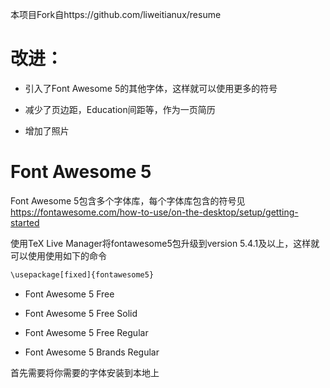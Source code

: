 本项目Fork自https://github.com/liweitianux/resume

# 改进：

* 引入了Font Awesome 5的其他字体，这样就可以使用更多的符号

* 减少了页边距，Education间距等，作为一页简历

* 增加了照片

# Font Awesome 5

Font Awesome 5包含多个字体库，每个字体库包含的符号见 https://fontawesome.com/how-to-use/on-the-desktop/setup/getting-started

使用TeX Live Manager将fontawesome5包升级到version 5.4.1及以上，这样就可以使用使用如下的命令
```bash
\usepackage[fixed]{fontawesome5}
```

* Font Awesome 5 Free

* Font Awesome 5 Free Solid

* Font Awesome 5 Free Regular

* Font Awesome 5 Brands Regular

首先需要将你需要的字体安装到本地上
